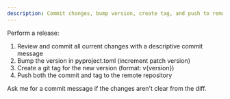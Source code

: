 ```yaml
---
description: Commit changes, bump version, create tag, and push to remote
---
```


Perform a release:

1. Review and commit all current changes with a descriptive commit message
2. Bump the version in pyproject.toml (increment patch version)
3. Create a git tag for the new version (format: v{version})
4. Push both the commit and tag to the remote repository

Ask me for a commit message if the changes aren't clear from the diff.

